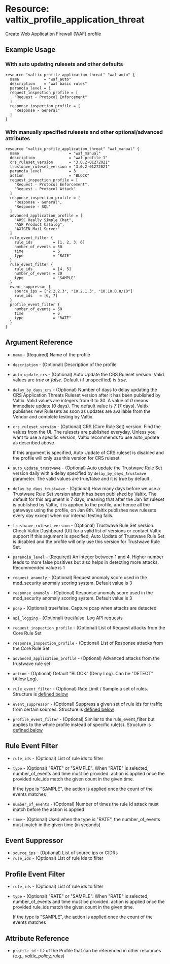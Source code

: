 # Resource: valtix_profile_application_threat
Create Web Application Firewall (WAF) profile

## Example Usage

### With auto updating rulesets and other defaults
```hcl
resource "valtix_profile_application_threat" "waf_auto" {
  name           = "waf_auto"
  description    = "waf basic rules"
  paranoia_level = 1
  request_inspection_profile = [
    "Request - Protocol Enforcement"
  ]
  response_inspection_profile = [
    "Response - General"
  ]
}
```

### With manually specified rulesets and other optional/advanced attributes
```hcl
resource "valtix_profile_application_threat" "waf_manual" {
  name                      = "waf_manual"
  description               = "waf profile 1"
  crs_ruleset_version       = "3.0.2-01272021"
  trustwave_ruleset_version = "3.0.2-01272021"
  paranoia_level            = 3
  action                    = "BLOCK"
  request_inspection_profile = [
    "Request - Protocol Enforcement",
    "Request - Protocol Attack"
  ]
  response_inspection_profile = [
    "Response - General",
    "Response - SQL"
  ]
  advanced_application_profile = [
    "ARSC Really Simple Chat",
    "ASP Product Catalog",
    "AXIGEN Mail Server"
  ]
  rule_event_filter {
    rule_ids         = [1, 2, 3, 6]
    number_of_events = 50
    time             = 5
    type             = "RATE"
  }
  rule_event_filter {
    rule_ids         = [4, 5]
    number_of_events = 20
    type             = "SAMPLE"
  }
  event_suppressor {
    source_ips = ["2.2.2.3", "10.2.1.3", "10.10.0.0/10"]
    rule_ids   = [6, 7]
  }
  profile_event_filter {
    number_of_events = 50
    time             = 5
    type             = "RATE"
  }
}
```

## Argument Reference
* `name` - (Required) Name of the profile
* `description` - (Optional) Description of the profile
* `auto_update_crs` - (Optional) Auto Update the CRS Ruleset version. Valid values are *true* or *false*.  Default (if unspecified) is *true*.
* `delay_by_days_crs` - (Optional) Number of days to delay updating the CRS Application Threats Ruleset version after it has been published by Valtix. Valid values are integers from 0 to 30.  A value of *0* means immediate update (0 days).  The default value is *7* (7 days). Valtix publishes new Rulesets as soon as updates are available from the Vendor and complete testing by Valtix.
* `crs_ruleset_version` - (Optional) CRS (Core Rule Set) version. Find the values from the UI. The rulesets are published everyday. Unless you want to use a specific version, Valtix recommends to use auto_update as described above

  If this argument is specified, Auto Update of CRS ruleset is disabled and the profile will only use this version for CRS ruleset.
* `auto_update_trustwave` - (Optional) Auto update the Trustwave Rule Set version daily with a delay specified by `delay_by_days_trustwave` parameter. The valid values are true/false and it is true by default..
* `delay_by_days_trustwave` - (Optional) How many days before we use a Trustwave Rule Set version after it has been published by Valtix. The default for this argument is 7 days, meaning that after the Jan 1st ruleset is published by Valtix, it is applied to the profile, and hence all the gateways using the profile, on Jan 8th. Valtix publishes new rulesets every day except when our internal testing fails.
* `trustwave_ruleset_version` - (Optional) Trustwave Rule Set version. Check Valtix Dashboard (UI) for a valid list of versions or contact Valtix support
  If this argument is specified, Auto Update of Trustwave Rule Set is disabled and the profile will only use this version for Trustwave Rule Set.
* `paranoia_level` - (Required) An integer between 1 and 4. Higher number leads to more false positives but also helps in detecting more attacks. Recommended value is 1
* `request_anamoly` - (Optional) Request anomaly score used in the mod_security anomaly scoring system. Default value is 3
* `response_anamoly` - (Optional) Response anomaly score used in the mod_security anomaly scoring system. Default value is 3
* `pcap` - (Optional) true/false. Capture pcap when attacks are detected
* `api_logging` - (Optional) true/false. Log API requests
* `request_inspection_profile` - (Optional) List of Request attacks from the Core Rule Set
* `response_inspection_profile` - (Optional) List of Response attacks from the Core Rule Set
* `advanced_application_profile` - (Optional) Advanced attacks from the trustwave rule set
* `action` - (Optional) Default "BLOCK" (Deny Log). Can be "DETECT" (Allow Log).
* `rule_event_filter` - (Optional) Rate Limit / Sample a set of rules. Structure is [defined below](#rule-event-filter)
* `event_suppressor` - (Optional) Suppress a given set of rule ids for traffic from certain sources. Structure is [defined below](#event-suppressor)
* `profile_event_filter` - (Optional) Similar to the rule_event_filter but applies to the whole profile instead of specific rule(s). Structure is [defined below](#profile-event-filter)

## Rule Event Filter
* `rule_ids` - (Optional) List of rule ids to filter
* `type` - (Optional) "RATE" or "SAMPLE". When "RATE" is selected, number_of_events and time must be provided. action is applied once the provided rule_ids match the given count in the given time.

  If the type is "SAMPLE", the action is applied once the count of the events matches
* `number_of_events` - (Optional) Number of times the rule id attack must match before the action is applied
* `time` - (Optional) Used when the type is "RATE", the number_of_events must match in the given time (in seconds)

## Event Suppressor
* `source_ips` - (Optional) List of source ips or CIDRs
* `rule_ids` - (Optional) List of rule ids to filter

## Profile Event Filter
* `rule_ids` - (Optional) List of rule ids to filter
* `type` - (Optional) "RATE" or "SAMPLE". When "RATE" is selected, number_of_events and time must be provided. action is applied once the provided rule_ids match the given count in the given time.

  If the type is "SAMPLE", the action is applied once the count of the events matches

## Attribute Reference
* `profile_id` - ID of the Profile that can be referenced in other resources (e.g., *valtix_policy_rules*)
